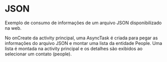 # JSON
Exemplo de consumo de informações de um arquivo JSON disponibilizado na web.

No onCreate da activity principal, uma AsyncTask é criada para pegar as informações do arquivo JSON e montar uma lista da entidade People.
Uma lista é montada na activity principal e os detalhes são exibidos ao selecionar um contato (people).


